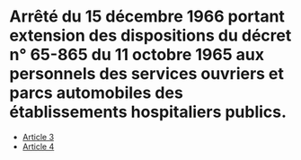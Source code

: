 # Arrêté du 15 décembre 1966 portant extension des dispositions du décret n° 65-865 du 11 octobre 1965 aux personnels des services ouvriers et parcs automobiles des établissements hospitaliers publics.

- [Article 3](article-3.md)
- [Article 4](article-4.md)
